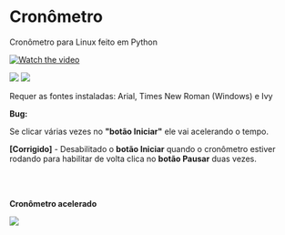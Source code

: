 # Cronômetro

Cronômetro para Linux feito em Python

<!-- 
Incorporar um video do YouTube

https://stackoverflow.com/questions/4279611/how-to-embed-a-video-into-github-readme-md 

https://www.ecovida.org.br/docs/manual_site/markdown/commentary/
-->


[![Watch the video](https://img.youtube.com/vi/-UQCLfrqO8g/maxresdefault.jpg)](https://www.youtube.com/watch?v=-UQCLfrqO8g)


![](https://github.com/tuxslack/Cronometro/blob/188701250790b65960b1d69bca05ebbddb9e4e29/Cronometro.png)
![](https://github.com/tuxslack/Cronometro/blob/188701250790b65960b1d69bca05ebbddb9e4e29/Cronometro1.png)



Requer as fontes instaladas: Arial, Times New Roman (Windows) e Ivy


**Bug:**

Se clicar várias vezes no **"botão Iniciar"** ele vai acelerando o tempo.

**[Corrigido]** - Desabilitado o **botão Iniciar** quando o cronômetro estiver rodando para habilitar de volta clica no **botão Pausar** duas vezes.


<br> <br>

**Cronômetro acelerado**

![](https://github.com/tuxslack/Cronometro/blob/36e0239f7c110ef0f7a94a7d2a95f65acf1e350c/cronometro%20acelerado.png)
